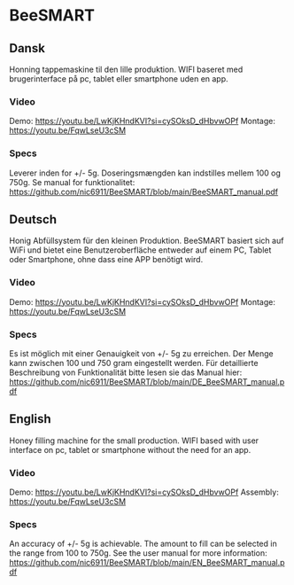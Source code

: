 # BeeSMART

## Dansk
Honning tappemaskine til den lille produktion.
WIFI baseret med brugerinterface på pc, tablet eller smartphone uden en app.

### Video
Demo: https://youtu.be/LwKjKHndKVI?si=cySOksD_dHbvwOPf
Montage: https://youtu.be/FqwLseU3cSM

### Specs
Leverer inden for +/- 5g. Doseringsmængden kan indstilles mellem 100 og 750g.
Se manual for funktionalitet: https://github.com/nic6911/BeeSMART/blob/main/BeeSMART_manual.pdf

## Deutsch
Honig Abfüllsystem für den kleinen Produktion.
BeeSMART basiert sich auf WiFi und bietet eine Benutzeroberfläche 
entweder auf einem PC, Tablet oder Smartphone, ohne dass eine APP benötigt wird.

### Video
Demo: https://youtu.be/LwKjKHndKVI?si=cySOksD_dHbvwOPf
Montage: https://youtu.be/FqwLseU3cSM

### Specs
Es ist möglich mit einer Genauigkeit von +/- 5g zu erreichen. Der Menge kann zwischen 100 und 750 gram eingestellt werden.
Für detaillierte Beschreibung von Funktionalität bitte lesen sie das Manual hier: https://github.com/nic6911/BeeSMART/blob/main/DE_BeeSMART_manual.pdf

## English
Honey filling machine for the small production.
WIFI based with user interface on pc, tablet or smartphone without the need for an app.

### Video
Demo: https://youtu.be/LwKjKHndKVI?si=cySOksD_dHbvwOPf
Assembly: https://youtu.be/FqwLseU3cSM

### Specs
An accuracy of +/- 5g is achievable. The amount to fill can be selected in the range from 100 to 750g.
See the user manual for more information: https://github.com/nic6911/BeeSMART/blob/main/EN_BeeSMART_manual.pdf
